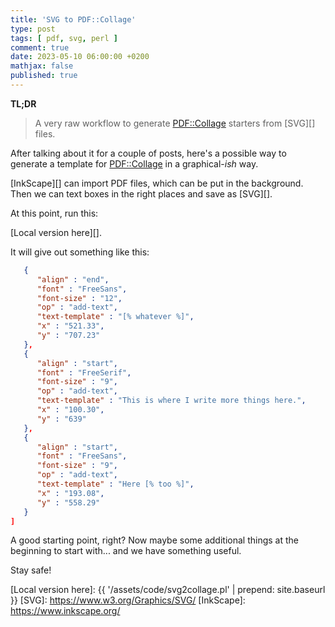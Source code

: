 ```yaml
---
title: 'SVG to PDF::Collage'
type: post
tags: [ pdf, svg, perl ]
comment: true
date: 2023-05-10 06:00:00 +0200
mathjax: false
published: true
---
```


**TL;DR**

> A very raw workflow to generate [PDF::Collage][] starters from [SVG][]
> files.

After talking about it for a couple of posts, here's a possible way to
generate a template for [PDF::Collage][] in a graphical-*ish* way.

[InkScape][] can import PDF files, which can be put in the background. Then
we can text boxes in the right places and save as [SVG][].

At this point, run this:

<script src="https://gitlab.com/polettix/notechs/-/snippets/2540496.js"></script>

[Local version here][].

It will give out something like this:

```json
   {
      "align" : "end",
      "font" : "FreeSans",
      "font-size" : "12",
      "op" : "add-text",
      "text-template" : "[% whatever %]",
      "x" : "521.33",
      "y" : "707.23"
   },
   {
      "align" : "start",
      "font" : "FreeSerif",
      "font-size" : "9",
      "op" : "add-text",
      "text-template" : "This is where I write more things here.",
      "x" : "100.30",
      "y" : "639"
   },
   {
      "align" : "start",
      "font" : "FreeSans",
      "font-size" : "9",
      "op" : "add-text",
      "text-template" : "Here [% too %]",
      "x" : "193.08",
      "y" : "558.29"
   }
]
```

A good starting point, right? Now maybe some additional things at the
beginning to start with... and we have something useful.

Stay safe!

[Perl]: https://www.perl.org/
[PDF::Collage]: https://metacpan.org/pod/PDF::Collage
[Local version here]: {{ '/assets/code/svg2collage.pl' | prepend: site.baseurl }}
[SVG]: https://www.w3.org/Graphics/SVG/
[InkScape]: https://www.inkscape.org/
